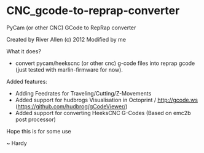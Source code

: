 # CNC_gcode-to-reprap-converter
PyCam (or other CNC) GCode to RepRap converter

Created by River Allen (c) 2012
Modified by me 

What it does?
- convert pycam/heekscnc (or other cnc) g-code files into reprap gcode (just tested with marlin-firmware for now).

Added features:
- Adding Feedrates for Traveling/Cutting/Z-Movements
- Added support for hudbrogs Visualisation in Octoprint / http://gcode.ws (https://github.com/hudbrog/gCodeViewer/)
- Added support for converting HeeksCNC G-Codes (Based on emc2b post processor)

Hope this is for some use

~ Hardy

